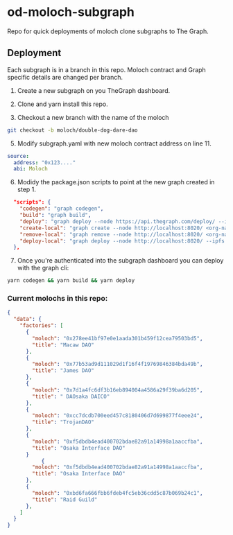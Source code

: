 # od-moloch-subgraph

Repo for quick deployments of moloch clone subgraphs to The Graph.

## Deployment

Each subgraph is in a branch in this repo. Moloch contract and Graph specific details are changed per branch.

1. Create a new subgraph on you TheGraph dashboard.

2. Clone and yarn install this repo.

3. Checkout a new branch with the name of the moloch

```bash
git checkout -b moloch/double-dog-dare-dao
```

5. Modify subgraph.yaml with new moloch contract address on line 11.

```yaml
source:
  address: "0x123...."
  abi: Moloch
```

6. Modidy the package.json scripts to point at the new graph created in step 1.

```json
  "scripts": {
    "codegen": "graph codegen",
    "build": "graph build",
    "deploy": "graph deploy --node https://api.thegraph.com/deploy/ --ipfs https://api.thegraph.com/ipfs/ <org-name>/<graph-name>",
    "create-local": "graph create --node http://localhost:8020/ <org-name>/<graph-name>",
    "remove-local": "graph remove --node http://localhost:8020/ <org-name>/<graph-name>",
    "deploy-local": "graph deploy --node http://localhost:8020/ --ipfs http://localhost:5001 <org-name>/<graph-name>"
  },
```

7. Once you're authenticated into the subgraph dashboard you can deploy with the graph cli:

```bash
yarn codegen && yarn build && yarn deploy
```

### Current molochs in this repo:

```json
{
  "data": {
    "factories": [
      {
        "moloch": "0x278ee41bf97e0e1aada301b459f12cea79503bd5",
        "title": "Macaw DAO"
      },
      {
        "moloch": "0x77b53ad9d111029d1f16f4f19769846384bda49b",
        "title": "James DAO"
      },
      {
        "moloch": "0x7d1a4fc6df3b16eb894004a4586a29f39ba6d205",
        "title": " DAOsaka DAICO"
      },
      {
        "moloch": "0xcc7dcdb700eed457c8180406d7d699877f4eee24",
        "title": "TrojanDAO"
      },
      {
        "moloch": "0xf5dbdb4ead400702bdae82a91a14998a1aaccfba",
        "title": "Osaka Interface DAO"
      }
           {
        "moloch": "0xf5dbdb4ead400702bdae82a91a14998a1aaccfba",
        "title": "Osaka Interface DAO"
      },
      {
        "moloch": "0xbd6fa666fbb6fdeb4fc5eb36cdd5c87b069b24c1",
        "title": "Raid Guild"
      },
    ]
  }
}
```
